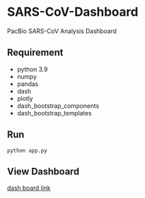 # SARS-CoV-Dashboard

PacBio SARS-CoV Analysis Dashboard

## Requirement

- python 3.9
- numpy
- pandas
- dash
- plotly
- dash_bootstrap_components
- dash_bootstrap_templates 

## Run

```
python app.py
```

## View Dashboard


[dash board link](http://211.174.205.41:8050/)

